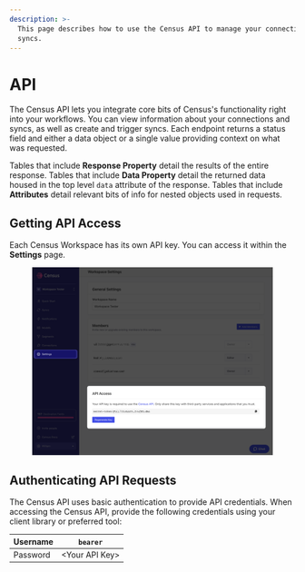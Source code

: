 ```yaml
---
description: >-
  This page describes how to use the Census API to manage your connections and
  syncs.
---
```


# API

The Census API lets you integrate core bits of Census's functionality right into your workflows. You can view information about your connections and syncs, as well as create and trigger syncs. Each endpoint returns a status field and either a data object or a single value providing context on what was requested.

Tables that include **Response Property** detail the results of the entire response. Tables that include **Data Property** detail the returned data housed in the top level `data` attribute of the response. Tables that include **Attributes** detail relevant bits of info for nested objects used in requests.

## Getting API Access

Each Census Workspace has its own API key. You can access it within the **Settings** page.

<figure><img src="../../.gitbook/assets/CleanShot 2022-10-24 at 11.46.55@2x.png" alt=""><figcaption></figcaption></figure>

## Authenticating API Requests

The Census API uses basic authentication to provide API credentials. When accessing the Census API, provide the following credentials using your client library or preferred tool:

| Username | `bearer`        |
| -------- | --------------- |
| Password | \<Your API Key> |
